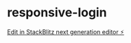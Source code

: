 # responsive-login

[Edit in StackBlitz next generation editor ⚡️](https://stackblitz.com/~/github.com/ashish051321/responsive-login)
